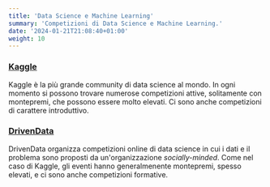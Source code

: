 ```yaml
---
title: 'Data Science e Machine Learning'
summary: 'Competizioni di Data Science e Machine Learning.'
date: '2024-01-21T21:08:40+01:00'
weight: 10
---
```



### [Kaggle](https://www.kaggle.com/competitions)
Kaggle è la più grande community di data science al mondo. In ogni momento si possono trovare numerose competizioni attive, solitamente con montepremi, che possono essere molto elevati. Ci sono anche competizioni di carattere introduttivo.

### [DrivenData](https://www.drivendata.org/competitions/)
DrivenData organizza competizioni online di data science in cui i dati e il problema sono proposti da un'organizzazione _socially-minded_. Come nel caso di Kaggle, gli eventi hanno generalmenente montepremi, spesso elevati, e ci sono anche competizioni formative.

#